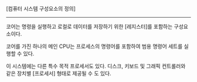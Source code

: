 [컴퓨터 시스템 구성요소의 정의]

***

코어는 명령을 실행하고 로컬로 데이터를 저장하기 위한 [레지스터]를 포함하는 구성요소이다.

코어를 가진 하나의 메인 CPU는 프로세스의 명령어를 포함하여 범용 명령어 세트를 실행할 수 있다.

이 시스템에는 다른 특수 목적 프로세서도 있다. 디스크, 키보드 및 그래픽 컨트롤러와 같은 장치별 [프로세서] 형태로 제공될 수 도 있다.